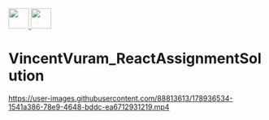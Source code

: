 <a href="https://github.com/vincevise/VincentVuram_ReactJs-Lab-Assignment"> 
<img src="https://cdn-icons-png.flaticon.com/512/54/54476.png" width="40"  />  
</a> 
<a href="https://github.com/vincevise/TodoList"> 
<img src="https://cdn-icons-png.flaticon.com/512/1251/1251009.png" width="40"/> 
</a>

# VincentVuram_ReactAssignmentSolution



https://user-images.githubusercontent.com/88813613/178936534-1541a386-78e9-4648-bddc-ea6712931219.mp4

